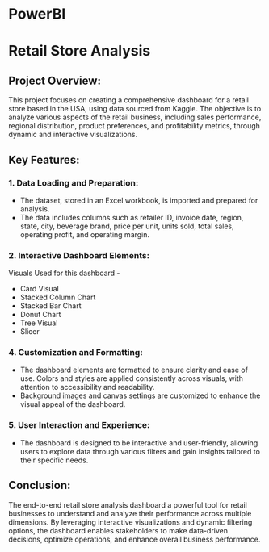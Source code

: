 # PowerBI

# Retail Store Analysis

## Project Overview:

This project focuses on creating a comprehensive dashboard for a retail store based in the USA, using data sourced from Kaggle. 
The objective is to analyze various aspects of the retail business, including sales performance, regional distribution,
product preferences, and profitability metrics, through dynamic and interactive visualizations.

## Key Features:

### 1. Data Loading and Preparation: 
   - The dataset, stored in an Excel workbook, is imported and prepared for analysis.
   - The data includes columns such as retailer ID, invoice date, region, state, city, beverage brand, price per unit, units sold, total sales, operating profit, and operating margin.

### 2. Interactive Dashboard Elements:
   
Visuals Used for this dashboard -
- Card Visual
- Stacked Column Chart
- Stacked Bar Chart
- Donut Chart
- Tree Visual
- Slicer


### 4. Customization and Formatting:
   - The dashboard elements are formatted to ensure clarity and ease of use. Colors and styles are applied consistently across visuals, with attention to accessibility and readability.
   - Background images and canvas settings are customized to enhance the visual appeal of the dashboard.

### 5. User Interaction and Experience:
   - The dashboard is designed to be interactive and user-friendly, allowing users to explore data through various filters and gain insights tailored to their specific needs.

## Conclusion:
The end-to-end retail store analysis dashboard a powerful tool for retail businesses to understand and analyze their performance across multiple dimensions.
By leveraging interactive visualizations and dynamic filtering options, the dashboard enables stakeholders to make data-driven decisions, optimize operations, and enhance overall business performance.
